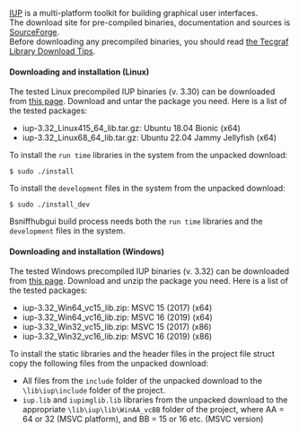 [IUP](http://webserver2.tecgraf.puc-rio.br/iup/) is a multi-platform toolkit for building graphical user interfaces.<BR>
The download site for pre-compiled binaries, documentation and sources is [SourceForge](http://sourceforge.net/projects/iup/files/).<BR>
Before downloading any precompiled binaries, you should read [the Tecgraf Library Download Tips](http://webserver2.tecgraf.puc-rio.br/iup/en/download_tips.html).

#### Downloading and installation (Linux)

The tested Linux precompiled IUP binaries (v. 3.30) can be downloaded from [this page](https://sourceforge.net/projects/iup/files/3.32/Linux%20Libraries/). Download and untar the package you need. Here is a list of the tested packages:
* iup-3.32_Linux415_64_lib.tar.gz: Ubuntu 18.04 Bionic (x64)
* iup-3.32_Linux68_64_lib.tar.gz: Ubuntu 22.04 Jammy Jellyfish (x64)

To install the `run time` libraries in the system from the unpacked download:
```
$ sudo ./install
```
To install the `development` files in the system from the unpacked download:
```
$ sudo ./install_dev
```
Bsniffhubgui build process needs both the `run time` libraries and the `development` files in the system.

#### Downloading and installation (Windows)

The tested Windows precompiled IUP binaries (v. 3.32) can be downloaded from [this page](https://sourceforge.net/projects/iup/files/3.32/Windows%20Libraries/Static/). Download and unzip the package you need. Here is a list of the tested packages:
* iup-3.32_Win64_vc15_lib.zip: MSVC 15 (2017) (x64)
* iup-3.32_Win64_vc16_lib.zip: MSVC 16 (2019) (x64)
* iup-3.32_Win32_vc15_lib.zip: MSVC 15 (2017) (x86)
* iup-3.32_Win32_vc16_lib.zip: MSVC 16 (2019) (x86)

To install the static libraries and the header files in the project file struct copy the following files from the unpacked download:
* All files from the `include` folder of the unpacked download to the `\lib\iup\include` folder of the project.
* `iup.lib` and `iupimglib.lib` libraries from the unpacked download to the appropriate `\lib\iup\lib\WinAA_vcBB` folder of the project, where AA = 64 or 32 (MSVC platform), and BB = 15 or 16 etc. (MSVC version)
